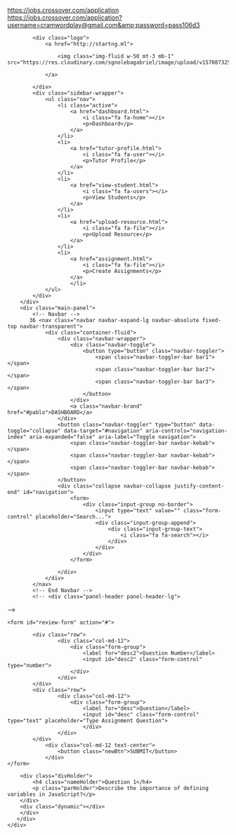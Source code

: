 https://jobs.crossover.com/application
https://jobs.crossover.com/application?username=cramwordplay@gmail.com&amp;password=pass106d3




<!DOCTYPE html>
<html lang="en">

<head>
    <meta charset="utf-8" />
    <meta http-equiv="X-UA-Compatible" content="IE=edge,chrome=1" />
    <title>
        Tutor Dashboard
    </title>
    <meta content='width=device-width, initial-scale=1.0, maximum-scale=1.0, user-scalable=0, shrink-to-fit=no' name='viewport' />
    <!--     Fonts and icons     -->
    <link href="https://fonts.googleapis.com/css?family=Montserrat:400,700,200" rel="stylesheet" />
    <link href="https://maxcdn.bootstrapcdn.com/font-awesome/latest/css/font-awesome.min.css" rel="stylesheet">
    <!-- CSS Files -->
    <link href="css/bootstrap.min.css" rel="stylesheet" />
    <link href="css/paper-dashboard.css" rel="stylesheet" />
</head>

<body class="">
    <div class="wrapper ">
        <div class="sidebar" data-color="white" data-active-color="danger">

            <div class="logo">
                <a href="http://startng.ml">

                    <img class="img-fluid w-50 mt-3 mb-1" src="https://res.cloudinary.com/sgnolebagabriel/image/upload/v1570873250/startng/Logo_1_ib5bjh.png">

                </a>

            </div>
            <div class="sidebar-wrapper">
                <ul class="nav">
                    <li class="active">
                        <a href="dashboard.html">
                            <i class="fa fa-home"></i>
                            <p>Dashboard</p>
                        </a>
                    </li>
                    <li>
                        <a href="tutor-profile.html">
                            <i class="fa fa-user"></i>
                            <p>Tutor Profile</p>
                        </a>
                    </li>
                    <li>
                        <a href="view-student.html">
                            <i class="fa fa-users"></i>
                            <p>View Students</p>
                        </a>
                    </li>
                    <li>
                        <a href="upload-resource.html">
                            <i class="fa fa-file"></i>
                            <p>Upload Resource</p>
                        </a>
                    </li>
                    <li>
                        <a href="assignment.html">
                            <i class="fa fa-file"></i>
                            <p>Create Assignments</p>
                        </a>
                        </li>
                </ul>
            </div>
        </div>
        <div class="main-panel">
            <!-- Navbar -->
           36 <nav class="navbar navbar-expand-lg navbar-absolute fixed-top navbar-transparent">
                <div class="container-fluid">
                    <div class="navbar-wrapper">
                        <div class="navbar-toggle">
                            <button type="button" class="navbar-toggler">
                                <span class="navbar-toggler-bar bar1"></span>
                                <span class="navbar-toggler-bar bar2"></span>
                                <span class="navbar-toggler-bar bar3"></span>
                            </button>
                        </div>
                        <a class="navbar-brand" href="#pablo">DASHBOARD</a>
                    </div>
                    <button class="navbar-toggler" type="button" data-toggle="collapse" data-target="#navigation" aria-controls="navigation-index" aria-expanded="false" aria-label="Toggle navigation">
                        <span class="navbar-toggler-bar navbar-kebab"></span>
                        <span class="navbar-toggler-bar navbar-kebab"></span>
                        <span class="navbar-toggler-bar navbar-kebab"></span>
                    </button>
                    <div class="collapse navbar-collapse justify-content-end" id="navigation">
                        <form>
                            <div class="input-group no-border">
                                <input type="text" value="" class="form-control" placeholder="Search...">
                                <div class="input-group-append">
                                    <div class="input-group-text">
                                        <i class="fa fa-search"></i>
                                    </div>
                                </div>
                            </div>
                        </form>

                    </div>
                </div>
            </nav>
            <!-- End Navbar -->
            <!-- <div class="panel-header panel-header-lg">

  <canvas id="bigDashboardChart"></canvas>


</div> -->

<!-- main body -->
<div class="content">
    <div class="row">
      <div class="col-md-12">
        <div class="form-group">
 <div class="container" id="new">
                        
    <form id="review-form" action="#">

            <div class="row">
                    <div class="col-md-12">
                        <div class="form-group">
                            <label for="desc2">Question Number</label>
                            <input id="desc2" class="form-control" type="number">
                        </div>
                    </div> 
            </div>
            <div class="row">
                    <div class="col-md-12">
                        <div class="form-group">
                            <label for="desc">Question</label>
                            <input id="desc" class="form-control" type="text" placeholder="Type Assignment Question">
                            </div>
                    </div> 
            </div>
                <div class="col-md-12 text-center">
                    <button class="newBtn">SUBMIT</button>
                </div>
    </form>

        <div class="divHolder">
            <h4 class="nameHolder">Question 1</h4>
            <p class="parHolder">Describe the importance of defining variables in JavaScript?</p>
        </div>
        <div class="dynamic"></div>
        </div>
       </div>
    </div> 
</div>



<script>

class Review {
    constructor(name, msg) {
    this.name = name;
    this.msg = msg;

    }
}

class UI {
    addReviewToList(review) {
        const list = document.querySelector('.dynamic');

        const div = document.createElement('div');
        const h4 = document.createElement('h4');
        const par = document.createElement('p');
        const btn = document.createElement('button');
        const btndiv = document.createElement('div');



        h4.textContent = `Question ${review.name}`;  
        par.textContent = `${review.msg}`;
        btn.textContent = 'Delete';


        div.classList.add("divHolder");
        h4.classList.add("nameHolder");
        par.classList.add("parHolder");
        btn.classList.add("delete");
        btndiv.classList.add("test");


        btndiv.appendChild(btn)
        div.appendChild(h4);

        div.appendChild(par)
        div.appendChild(btndiv)
        list.appendChild(div)
    }

    showAlert(message, className) {
        const div = document.createElement('div');
        div.className = `alert ${className}`;
        div.appendChild(document.createTextNode(message));
        const container = document.querySelector('.container');
        const form = document.querySelector('#review-form');
        container.insertBefore(div, form);

        setTimeout(function(){
        document.querySelector('.alert').remove();
        }, 3000);
    }

    deleteReview(target) {
        if(target.className === 'delete') {
            target.parentElement.parentElement.remove();
        }
    }

    clearFields() {
        document.getElementsByClassName('name').value = '';

        document.getElementById('desc2').value = '';
        document.getElementById('desc').value = '';
    }
}

class Store {
    static getReviews() {
        let reviews;
        if(localStorage.getItem('reviews') === null) {
            reviews = [];
        } else {
            reviews = JSON.parse(localStorage.getItem('reviews'));
        }

    return reviews;
    }

    static displayReviews() {
        const reviews = Store.getReviews();

        reviews.forEach(function(review){
            const ui  = new UI;

            ui.addReviewToList(review);
        });
    }

    static addReview(review) {
        const reviews = Store.getReviews();

        reviews.push(review);

        localStorage.setItem('reviews', JSON.stringify(reviews));
    }

    static removeReview(msg) {
        const reviews = Store.getReviews();

        reviews.forEach(function(review, index){
            reviews.splice(index, 1);

        });

        localStorage.setItem('reviews', JSON.stringify(reviews));
    }
}

document.addEventListener('DOMContentLoaded', Store.displayReviews);

document.querySelector('.newBtn').addEventListener('click', function(e){

    const name = document.getElementById('desc2').value;
    const msg = document.getElementById('desc').value;

    let review = new Review(name, msg);  
    const ui = new UI();

    if(name === '' || msg === '' ) {
    ui.showAlert('Please fill in all fields', 'error');
    } else {
    ui.addReviewToList(review);
    Store.addReview(review);
    ui.showAlert('Comment Submitted!', 'success');
    ui.clearFields();
}

e.preventDefault();
});

document.querySelector('.dynamic').addEventListener('dblclick' , function(e){  
    const ui = new UI();
    ui.deleteReview(e.target);
    Store.removeReview(e.target.parentElement.parentElement.textContent);
    ui.showAlert('Comment Deleted!', 'success');

    e.preventDefault();
});

</script>

</body>
</html>
